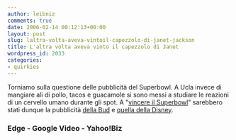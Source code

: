 ```yaml
---
author: leibniz
comments: true
date: 2006-02-14 00:12:13+00:00
layout: post
slug: laltra-volta-aveva-vintoil-capezzolo-di-janet-jackson
title: L'altra volta aveva vinto il capezzolo di Janet
wordpress_id: 2033
categories:
- quirkies
---
```


Torniamo sulla questione delle pubblicità del Superbowl. A Ucla invece di mangiare ali di pollo, tacos e guacamole si sono messi a studiare le reazioni di un cervello umano durante gli spot. A "[vincere il Superbowl](http://edge.org/3rd_culture/iacoboni06/iacoboni06_index.html)" sarebbero stati dunque la pubblicità [della Bud](http://video.google.com/superbowl.html) e [quella della Disney](http://biz.yahoo.com/prnews/060125/flw023.html?.v=22).


### Edge - Google Video - Yahoo!Biz
